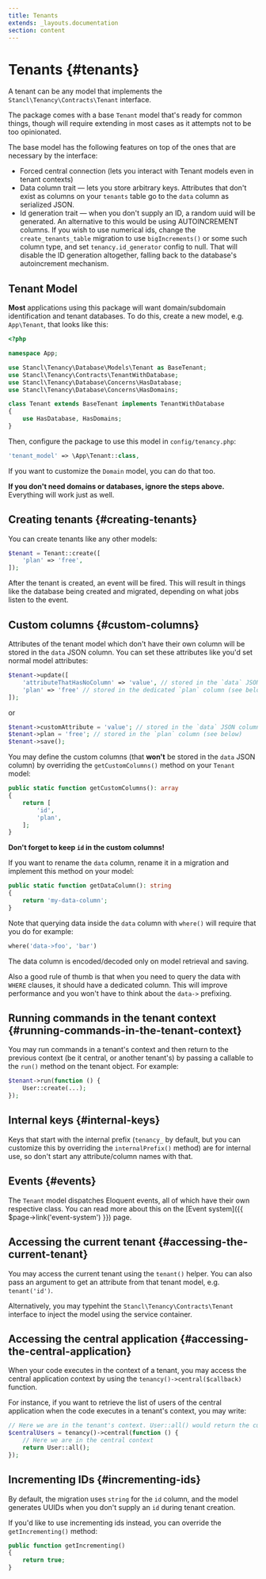 ```yaml
---
title: Tenants
extends: _layouts.documentation
section: content
---
```


# Tenants {#tenants}

A tenant can be any model that implements the `Stancl\Tenancy\Contracts\Tenant` interface.

The package comes with a base `Tenant` model that's ready for common things, though will require extending in most cases as it attempts not to be too opinionated.

The base model has the following features on top of the ones that are necessary by the interface:

- Forced central connection (lets you interact with Tenant models even in tenant contexts)
- Data column trait — lets you store arbitrary keys. Attributes that don't exist as columns on your `tenants` table go to the `data` column as serialized JSON.
- Id generation trait — when you don't supply an ID, a random uuid will be generated. An alternative to this would be using AUTOINCREMENT columns. If you wish to use numerical ids, change the `create_tenants_table` migration to use `bigIncrements()` or some such column type, and set `tenancy.id_generator` config to null. That will disable the ID generation altogether, falling back to the database's autoincrement mechanism.

## Tenant Model
**Most** applications using this package will want domain/subdomain identification and tenant databases. To do this, create a new model, e.g. `App\Tenant`, that looks like this:

```php
<?php

namespace App;

use Stancl\Tenancy\Database\Models\Tenant as BaseTenant;
use Stancl\Tenancy\Contracts\TenantWithDatabase;
use Stancl\Tenancy\Database\Concerns\HasDatabase;
use Stancl\Tenancy\Database\Concerns\HasDomains;

class Tenant extends BaseTenant implements TenantWithDatabase
{
    use HasDatabase, HasDomains;
}
```

Then, configure the package to use this model in `config/tenancy.php`:

```php
'tenant_model' => \App\Tenant::class,
```

If you want to customize the `Domain` model, you can do that too.

**If you don't need domains or databases, ignore the steps above.** Everything will work just as well.

## Creating tenants {#creating-tenants}

You can create tenants like any other models:

```php
$tenant = Tenant::create([
    'plan' => 'free',
]);
```

After the tenant is created, an event will be fired. This will result in things like the database being created and migrated, depending on what jobs listen to the event.

## Custom columns {#custom-columns}

Attributes of the tenant model which don't have their own column will be stored in the `data` JSON column. You can set these attributes like you'd set normal model attributes:

```php
$tenant->update([
    'attributeThatHasNoColumn' => 'value', // stored in the `data` JSON column
    'plan' => 'free' // stored in the dedicated `plan` column (see below)
]);
```
or
```php
$tenant->customAttribute = 'value'; // stored in the `data` JSON column
$tenant->plan = 'free'; // stored in the `plan` column (see below)
$tenant->save();
```

You may define the custom columns (that **won't** be stored in the `data` JSON column) by overriding the `getCustomColumns()` method on your `Tenant` model:

```php
public static function getCustomColumns(): array
{
    return [
        'id',
        'plan',
    ];
}
```

**Don't forget to keep `id` in the custom columns!**

If you want to rename the `data` column, rename it in a migration and implement this method on your model:

```php
public static function getDataColumn(): string
{
    return 'my-data-column';
}
```

Note that querying data inside the `data` column with `where()` will require that you do for example:
```php
where('data->foo', 'bar')
```

The data column is encoded/decoded only on model retrieval and saving.

Also a good rule of thumb is that when you need to query the data with `WHERE` clauses, it should have a dedicated column. This will improve performance and you won't have to think about the `data->` prefixing.

## Running commands in the tenant context {#running-commands-in-the-tenant-context}

You may run commands in a tenant's context and then return to the previous context (be it central, or another tenant's) by passing a callable to the `run()` method on the tenant object. For example:

```php
$tenant->run(function () {
    User::create(...);
});
```

## Internal keys {#internal-keys}

Keys that start with the internal prefix (`tenancy_` by default, but you can customize this by overriding the `internalPrefix()` method) are for internal use, so don't start any attribute/column names with that.

## Events {#events}

The `Tenant` model dispatches Eloquent events, all of which have their own respective class. You can read more about this on the [Event system]({{ $page->link('event-system') }}) page.

## Accessing the current tenant {#accessing-the-current-tenant}

You may access the current tenant using the `tenant()` helper. You can also pass an argument to get an attribute from that tenant model, e.g. `tenant('id')`.

Alternatively, you may typehint the `Stancl\Tenancy\Contracts\Tenant` interface to inject the model using the service container.

## Accessing the central application {#accessing-the-central-application}

When your code executes in the context of a tenant, you may access the central application context by using the `tenancy()->central($callback)` function.

For instance, if you want to retrieve the list of users of the central application when the code executes in a tenant's context, you may write:

```php
// Here we are in the tenant's context. User::all() would return the current tenant's users
$centralUsers = tenancy()->central(function () {
    // Here we are in the central context
    return User::all();
});
```

## Incrementing IDs {#incrementing-ids}

By default, the migration uses `string` for the `id` column, and the model generates UUIDs when you don't supply an `id` during tenant creation.

If you'd like to use incrementing ids instead, you can override the `getIncrementing()` method:

```php
public function getIncrementing()
{
    return true;
}
```
